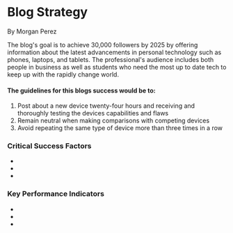 # Blog Strategy
By Morgan Perez

<p>
  The blog's goal is to achieve 30,000 followers by 2025 by offering information about the latest advancements in personal technology such as phones, laptops, and tablets. The professional's audience includes both people in business as well as students who need the most up to date tech to keep up with the rapidly change world. 
  <h4>The guidelines for this blogs success would be to:</h4>
<ol>
  <li>Post about a new device twenty-four hours and receiving and thoroughly testing the devices capabilities and flaws</li>
  <li>Remain neutral when making comparisons with competing devices</li>
  <li>Avoid repeating the same type of device more than three times in a row</li>
</ol>
</p>
<h3>Critical Success Factors</h3>
<ul>
  <li></li>
  <li></li>
  <li></li>
</ul>
<h3>Key Performance Indicators</h3>
<ul>
  <li></li>
  <li></li>
  <li></li>
</ul>
